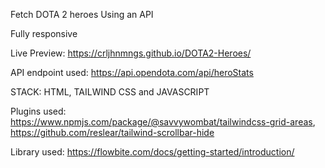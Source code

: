 Fetch DOTA 2 heroes Using an API

Fully responsive

Live Preview: https://crljhnmngs.github.io/DOTA2-Heroes/

API endpoint used: https://api.opendota.com/api/heroStats

STACK:
HTML,
TAILWIND CSS and
JAVASCRIPT

Plugins used:
https://www.npmjs.com/package/@savvywombat/tailwindcss-grid-areas,
https://github.com/reslear/tailwind-scrollbar-hide

Library used:
https://flowbite.com/docs/getting-started/introduction/
